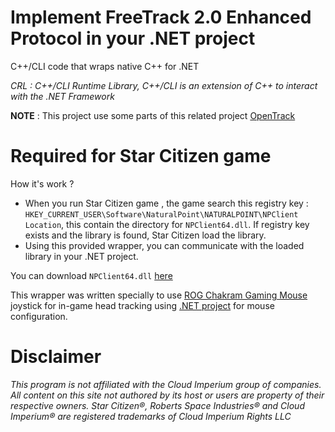 # Implement FreeTrack 2.0 Enhanced Protocol in your .NET project
C++/CLI code that wraps native C++ for .NET

_CRL : C++/CLI Runtime Library, C++/CLI is an extension of C++ to interact with the .NET Framework_

**NOTE** : This project use some parts of this related project [OpenTrack](https://github.com/opentrack/opentrack)

# Required for Star Citizen game

How it's work ? 
- When you run Star Citizen game , the game search this registry key : `HKEY_CURRENT_USER\Software\NaturalPoint\NATURALPOINT\NPClient Location`, this contain the directory for `NPClient64.dll`. If registry key exists and the library is found, Star Citizen load the library.
- Using this provided wrapper, you can communicate with the loaded library in your .NET project.

You can download `NPClient64.dll` [here](https://github.com/opentrack/opentrack/blob/master/bin/NPClient64.dll)

This wrapper was written specially to use [ROG Chakram Gaming Mouse](https://rog.asus.com/ch-fr/mice-mouse-pads/mice/ergonomic-right-handed/rog-chakram-model/spec/) joystick for in-game head tracking using [.NET project](https://github.com/siliciium/StarCitizen/tree/main/JoyTrack) for mouse configuration. 

# Disclaimer
_This program is not affiliated with the Cloud Imperium group of companies. All content on this site not authored by its host or users are property of their respective owners. Star Citizen®, Roberts Space Industries® and Cloud Imperium® are registered trademarks of Cloud Imperium Rights LLC_
